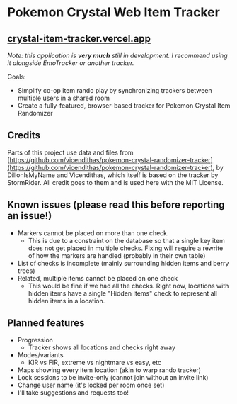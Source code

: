 # Pokemon Crystal Web Item Tracker
## [crystal-item-tracker.vercel.app](https://crystal-item-tracker.vercel.app/)

_Note: this application is **very much** still in development. I recommend using it alongside EmoTracker or another tracker._


Goals:

- Simplify co-op item rando play by synchronizing trackers between multiple users in a shared room
- Create a fully-featured, browser-based tracker for Pokemon Crystal Item Randomizer

## Credits

Parts of this project use data and files from [https://github.com/vicendithas/pokemon-crystal-randomizer-tracker](https://github.com/vicendithas/pokemon-crystal-randomizer-tracker), by DillonIsMyName and Vicendithas, which itself is based on the tracker by StormRider. All credit goes to them and is used here with the MIT License.

## Known issues (**please read this before reporting an issue!**)

- Markers cannot be placed on more than one check.
  - This is due to a constraint on the database so that a single key item does not get placed in multiple checks. Fixing will require a rewrite of how the markers are handled (probably in their own table)
- List of checks is incomplete (mainly surrounding hidden items and berry trees)
- Related, multiple items cannot be placed on one check
  - This would be fine if we had all the checks. Right now, locations with hidden items have a single "Hidden Items" check to represent all hidden items in a location.

## Planned features

- Progression
  - Tracker shows all locations and checks right away
- Modes/variants
  - KIR vs FIR, extreme vs nightmare vs easy, etc
- Maps showing every item location (akin to warp rando tracker)
- Lock sessions to be invite-only (cannot join without an invite link)
- Change user name (it's locked per room once set)
- I'll take suggestions and requests too!
